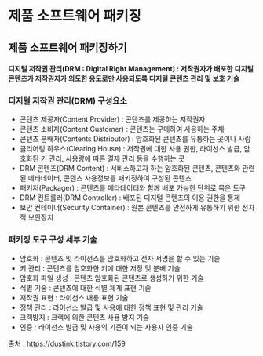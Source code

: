 # 제품 소프트웨어 패키징
## 제품 소프트웨어 패키징하기
#### 디지털 저작권 관리(DRM : Digital Right Management) : 저작권자가 배포한 디지털 콘텐츠가 저작권자가 의도한 용도로만 사용되도록 디지털 콘텐츠 관리 및 보호 기술
### 디지털 저작권 관리(DRM) 구성요소
- 콘텐츠 제공자(Content Provider) : 콘텐츠를 제공하는 저작권자
- 콘텐츠 소비자(Content Customer) : 콘텐츠는 구매하여 사용하는 주체
- 콘텐츠 분배자(Contents Distributor) : 암호화된 콘텐츠를 유통하는 곳이나 사람
- 클리어링 하우스(Clearing House) : 저작권에 대한 사용 권한, 라이선스 발급, 암호화된 키 관리, 사용량에 따른 결제 관리 등을 수행하는 곳
- DRM 콘텐츠(DRM Content) : 서비스하고자 하는 암호화된 콘텐츠, 콘텐츠와 관련된 메타데이터, 콘텐츠 사용정보를 패키징하여 구성된 콘텐츠
- 패키저(Packager) : 콘텐츠를 메타데이터와 함께 배포 가능한 단위로 묶은 도구
- DRM 컨트롤러(DRM Controller) : 배포된 디지털 콘텐츠의 이용 권한을 통제
- 보안 컨테이너(Security Container) : 원본 콘텐츠를 안전하게 유통하기 위한 전자적 보안장치

### 패키징 도구 구성 세부 기술
- 암호화 : 콘텐츠 및 라이선스를 암호화하고 전자 서명을 할 수 있는 기술
- 키 관리 : 콘텐츠를 암호화한 키에 대한 저장 및 분배 기술
- 암호화 파일 생성 : 콘텐츠 암호화된 콘텐츠로 생성하기 위한 기술
- 식별 기술 : 콘텐츠에 대한 식별 체계 표현 기술
- 저작권 표현 : 라이선스 내용 표현 기술
- 정책 관리 : 라이선스 발급 및 사용에 대한 정책 표현 및 관리 기술
- 크랙방지 : 크랙에 의한 콘텐츠 사용 방지 기술
- 인증 : 라이선스 발급 및 사용의 기준이 되는 사용자 인증 기술

출처 : https://dustink.tistory.com/159
